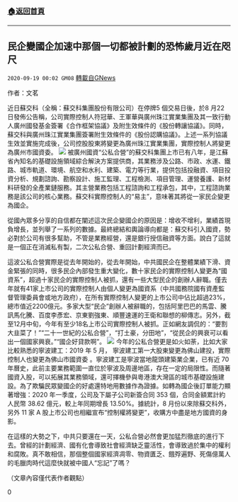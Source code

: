 ###  [:house:返回首頁](https://github.com/ourhimalayas/txt)
---

## 民企變國企加速中那個一切都被計劃的恐怖歲月近在咫尺
`2020-09-19 00:02 GM08` [轉載自GNews](https://gnews.org/zh-hant/367823/)

作者：文茗

近日蘇交科（全稱：蘇交科集團股份有限公司）在停牌5 個交易日後，於8 月22 日發佈公告稱，公司實際控制人符冠華、王軍華與廣州珠江實業集團及其一致行動人廣州國發基金簽署《合作框架協議》及附生效條件的《股份轉讓協議》。同時，蘇交科與廣州珠江實業集團簽署附生效條件的《股份認購協議》。上述一系列協議生效並實施完成後，公司控股股東將變更為廣州珠江實業集團，實際控制人將變更為廣州市國資委。
![](https://s3.amazonaws.com/gnews-media-offload/wp-content/uploads/2020/09/18235414/m_1538208713_QmNWLw.jpg)
被廣州國資“公私合營”的蘇交科集團上市已有八年，是江蘇省內知名的基礎設施領域綜合解決方案提供商，其業務涉及公路、市政、水運、鐵路、城市軌道、環境、航空和水利、建築、電力等行業，提供包括投融資、項目投資分析、規劃諮詢、勘察設計、施工監理、工程檢測、項目管理、運營養護、新材料研發的全產業鏈服務。其主營業務包括工程諮詢和工程承包，其中，工程諮詢業務是該公司的核心業務。蘇交科實際控制人的“易主”，意味著其將從一家民企變更為國企。

從國內眾多分享的自信都在闡述這次民企變國企的原因是：增收不增利，業績首現負增長，並列舉了一系列的數據。最終總結和輿論導向都是：蘇交科引入國資，勢必對於公司有很多幫助，不管是業務經營，還是銀行授信融資等方面。說白了這就是一個正在消滅私有製，二次公私合營、重回計劃經濟而已。

這波公私合營實際是從去年開始的，從去年開始，中共國民企在整體業績下滑、資金緊張的同時，很多民企內部發生重大變化，數十家民企的實際控制人變更為“國資系”，超過十家民企的實際控制人被抓，還有一些大型民企的創辦人辭職。僅去年就有41家上市公司的實際控制人由個人變更為國資系（中共國務院國有資產監督管理委員會或地方政府），在所有實際控制人變更的上市公司中佔比超過23%，總市值近2200億元。多家大型“民企”創辦人被辭職的，包括阿里巴巴的馬雲、騰訊馬化騰、百度李彥宏、京東劉強東、順豐速運的王衛和聯想的柳傳志。另外，截至12月中旬，今年有至少18名上市公司實際控制人被抓。正如網友調侃的：“要割大韭菜了！”“二十一世紀的公私合營”，“打土豪，分田地”，“從民企的興衰可以看出一個國家興衰。”“國企好貸款啊”。
![](https://s3.amazonaws.com/gnews-media-offload/wp-content/uploads/2020/09/18235434/maxresdefault-204.jpg)
今年的公私合營更是如火如荼，比如大家比較熟悉的寧波建工：2019 年 5 月， 寧波建工第一大股東變更為佛山建投，實際控制人也變更為佛山市國資委 。寧波建工是寧波當地龍頭建築業企業，已有近 70 年曆史，此前主要業務範圍一直位於寧波及周邊地區，存在一定的局限性。而隨著國資入股，可以拓展其業務領域，還可擇機參與粵港澳大灣區的城市基礎設施建設。為了欺騙民眾變國企的好處還特地用數據作為證據。如轉為國企後訂單能力顯著增強：2020 年一季度，公司及下屬子公司新簽合同 353 個，合同金額累計約人民幣 38.62 億元，較上年同期增長 13.50%。據統計，8 月份以來除蘇交科外，另外 11 家 A 股上市公司也相繼宣布“控制權將變更”，收購方中盡是地方國資的身影。

在這樣的大勢之下，中共只要還在一天，公私合營必然會更加猛烈徹底的進行下去。曾經的計劃經濟、國有化會導致社會經濟缺乏靈活性，會導致過於集中的權利和腐敗。真不敢相信，那個整個國家經濟凋零、物資匱乏、餓殍遍野、死傷億萬人的毛臘肉時代這麼快就被中國人“忘記”了嗎？

（文章內容僅代表作者觀點）

0
